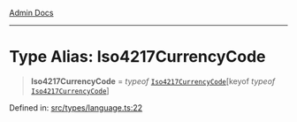 [Admin Docs](/)

***

# Type Alias: Iso4217CurrencyCode

> **Iso4217CurrencyCode** = *typeof* [`Iso4217CurrencyCode`](../variables/Iso4217CurrencyCode.md)\[keyof *typeof* [`Iso4217CurrencyCode`](../variables/Iso4217CurrencyCode.md)\]

Defined in: [src/types/language.ts:22](https://github.com/PalisadoesFoundation/talawa-admin/blob/main/src/types/language.ts#L22)
